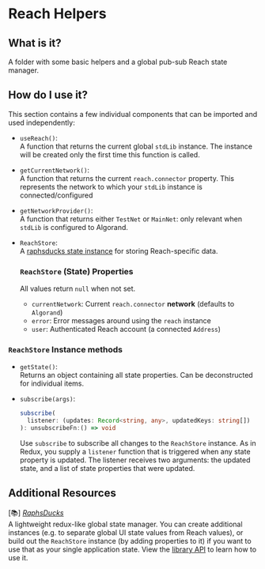 # Reach Helpers

## What is it?
A folder with some basic helpers and a global pub-sub Reach state manager.

## How do I use it?
This section contains a few individual components that can be imported and used independently: 

* `useReach()`:\
  A function that returns the current global `stdLib` instance. The instance will be created only the first time this function is called.

* `getCurrentNetwork()`:\
  A function that returns the current `reach.connector` property. This represents the network to which your `stdLib` instance is connected/configured

* `getNetworkProvider()`:\
  A function that returns either `TestNet` or `MainNet`: only relevant when `stdLib` is configured to Algorand.

* `ReachStore`:\
  A [raphsducks state instance](https://www.npmjs.com/package/@jackcom/raphsducks) for storing Reach-specific data.
  ### `ReachStore` (State) Properties
  All values return `null` when not set. 
  * `currentNetwork`: Current `reach.connector` **network** (defaults to `Algorand`)
  * `error`: Error messages around using the `reach` instance
  * `user`: Authenticated Reach account (a connected `Address`) 

### `ReachStore` Instance methods
  * `getState()`:\
    Returns an object containing all state properties. Can be deconstructed for individual items.

  * `subscribe(args)`:
    ```typescript
    subscribe(
      listener: (updates: Record<string, any>, updatedKeys: string[])
    ): unsubscribeFn:() => void
    ```
    Use `subscribe` to subscribe all changes to the `ReachStore` instance. As in Redux, you supply a `listener` function that is triggered when any state property is updated. The listener receives two arguments: the updated state, and a list of state properties that were updated.

## Additional Resources
  [📚] [*RaphsDucks*](https://www.npmjs.com/package/@jackcom/raphsducks)\
  A lightweight redux-like global state manager. You can create additional instances (e.g. to separate global UI state values from Reach values), or build out the `ReachStore` instance (by adding properties to it) if you want to use that as your single application state. View the [library API](https://www.npmjs.com/package/@jackcom/raphsducks#reference) to learn how to use it.
